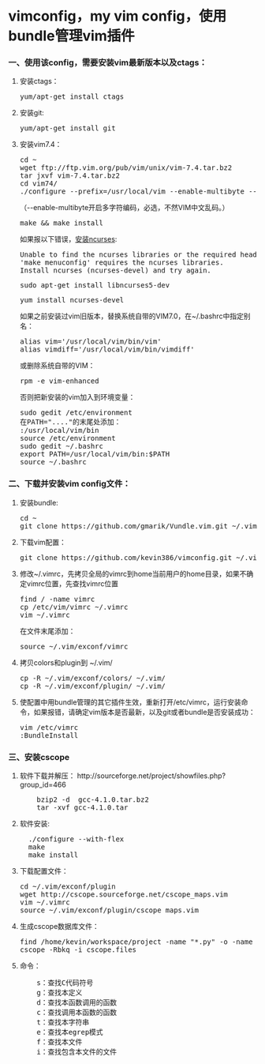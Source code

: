 vimconfig，my vim config，使用bundle管理vim插件
=========

<h3>一、使用该config，需要安装vim最新版本以及ctags：</h3>
<p>
<ol>
<li>安装ctags：
<pre>yum/apt-get install ctags</pre>
</li>
<li>安装git:
<pre>yum/apt-get install git</pre>
</li>
<li>安装vim7.4：
<pre>cd ~
wget ftp://ftp.vim.org/pub/vim/unix/vim-7.4.tar.bz2
tar jxvf vim-7.4.tar.bz2
cd vim74/
./configure --prefix=/usr/local/vim --enable-multibyte --enable-cscope --enable-pythoninterp 
</pre>
（--enable-multibyte开启多字符编码，必选，不然VIM中文乱码。）
<pre>make && make install</pre>
如果报以下错误，<a href="http://blog.163.com/nighthawk2008@126/blog/static/172634464201152083229697/">安装ncurses</a>:
<pre>
Unable to find the ncurses libraries or the required header files.
'make menuconfig' requires the ncurses libraries.
Install ncurses (ncurses-devel) and try again.</pre>
<pre>sudo apt-get install libncurses5-dev</pre>
<pre>yum install ncurses-devel</pre>

如果之前安装过vim旧版本，替换系统自带的VIM7.0，在~/.bashrc中指定别名：
<pre>alias vim='/usr/local/vim/bin/vim'
alias vimdiff='/usr/local/vim/bin/vimdiff'
</pre>
或删除系统自带的VIM：
<pre>rpm -e vim-enhanced</pre>
否则把新安装的vim加入到环境变量：
<pre>sudo gedit /etc/environment
在PATH="...."的末尾处添加：
:/usr/local/vim/bin
source /etc/environment
sudo gedit ~/.bashrc
export PATH=/usr/local/vim/bin:$PATH
source ~/.bashrc
</pre>
</li>
</ol>
</p>

<h3>二、下载并安装vim config文件：</h3>
<p>
<ol>
<li>安装bundle:
<pre>cd ~
git clone https://github.com/gmarik/Vundle.vim.git ~/.vim/bundle/vundle
</pre>
</li>
<li>下载vim配置：
<pre>git clone https://github.com/kevin386/vimconfig.git ~/.vim/exconf</pre>
</li>
<li>修改~/.vimrc，先拷贝全局的vimrc到home当前用户的home目录，如果不确定vimrc位置，先查找vimrc位置
<pre>
find / -name vimrc
cp /etc/vim/vimrc ~/.vimrc
vim ~/.vimrc
</pre>
在文件末尾添加：
<pre>
source ~/.vim/exconf/vimrc
</pre>
</li>
<li>
拷贝colors和plugin到 ~/.vim/
<pre>
cp -R ~/.vim/exconf/colors/ ~/.vim/
cp -R ~/.vim/exconf/plugin/ ~/.vim/
</pre>
</li>
<li>使配置中用bundle管理的其它插件生效，重新打开/etc/vimrc，运行安装命令，如果报错，请确定vim版本是否最新，以及git或者bundle是否安装成功：
<pre>vim /etc/vimrc
:BundleInstall</pre>
</li>
</ol>
</p>

<h3>三、安装cscope</h3>
<p>
<ol>
<li>软件下载并解压： http://sourceforge.net/project/showfiles.php?group_id=466
    <pre>
    bzip2 -d  gcc-4.1.0.tar.bz2
    tar -xvf gcc-4.1.0.tar</pre>
</li>
<li>软件安装: 
  <pre>
  ./configure --with-flex
  make
  make install</pre>
</li>
<li>
下载配置文件：
<pre>
cd ~/.vim/exconf/plugin
wget http://cscope.sourceforge.net/cscope_maps.vim
vim ~/.vimrc
source ~/.vim/exconf/plugin/cscope_maps.vim</pre>
</li>
<li>
生成cscope数据库文件：
<pre>find /home/kevin/workspace/project -name "*.py" -o -name "*.html" -o -name "*.js" > cscope.files
cscope -Rbkq -i cscope.files  </pre>
</li>
<li>
命令：
<pre>    s：查找C代码符号
    g：查找本定义
    d：查找本函数调用的函数
    c：查找调用本函数的函数
    t：查找本字符串
    e：查找本egrep模式
    f：查找本文件
    i：查找包含本文件的文件<pre>
</li>
</ol>
</p>
